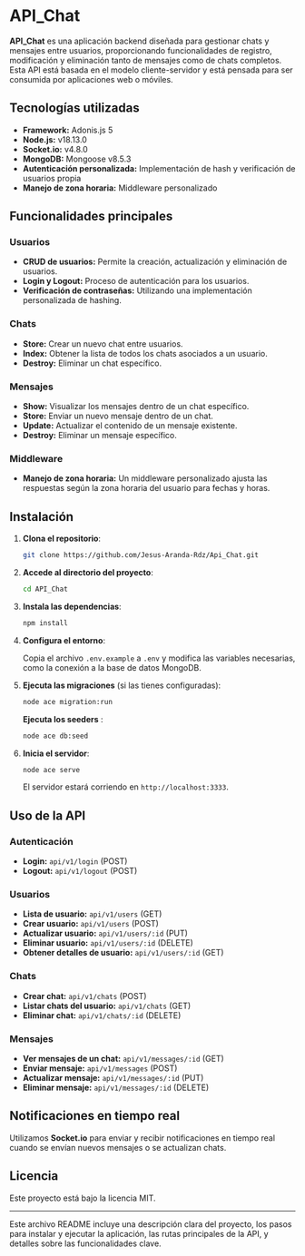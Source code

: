 # API_Chat

**API_Chat** es una aplicación backend diseñada para gestionar chats y mensajes entre usuarios, proporcionando funcionalidades de registro, modificación y eliminación tanto de mensajes como de chats completos. Esta API está basada en el modelo cliente-servidor y está pensada para ser consumida por aplicaciones web o móviles.

## Tecnologías utilizadas

- **Framework:** Adonis.js 5
- **Node.js:** v18.13.0
- **Socket.io:** v4.8.0
- **MongoDB:** Mongoose v8.5.3
- **Autenticación personalizada:** Implementación de hash y verificación de usuarios propia
- **Manejo de zona horaria:** Middleware personalizado

## Funcionalidades principales

### Usuarios

- **CRUD de usuarios:** Permite la creación, actualización y eliminación de usuarios.
- **Login y Logout:** Proceso de autenticación para los usuarios.
- **Verificación de contraseñas:** Utilizando una implementación personalizada de hashing.

### Chats

- **Store:** Crear un nuevo chat entre usuarios.
- **Index:** Obtener la lista de todos los chats asociados a un usuario.
- **Destroy:** Eliminar un chat específico.

### Mensajes

- **Show:** Visualizar los mensajes dentro de un chat específico.
- **Store:** Enviar un nuevo mensaje dentro de un chat.
- **Update:** Actualizar el contenido de un mensaje existente.
- **Destroy:** Eliminar un mensaje específico.

### Middleware

- **Manejo de zona horaria:** Un middleware personalizado ajusta las respuestas según la zona horaria del usuario para fechas y horas.

## Instalación

1. **Clona el repositorio**:

   ```bash
   git clone https://github.com/Jesus-Aranda-Rdz/Api_Chat.git
   ```

2. **Accede al directorio del proyecto**:

   ```bash
   cd API_Chat
   ```

3. **Instala las dependencias**:

   ```bash
   npm install
   ```

4. **Configura el entorno**:

   Copia el archivo `.env.example` a `.env` y modifica las variables necesarias, como la conexión a la base de datos MongoDB.

5. **Ejecuta las migraciones** (si las tienes configuradas):

   ```bash
   node ace migration:run
   ```

   **Ejecuta los seeders** :

   ```bash
   node ace db:seed
   ```

6. **Inicia el servidor**:

   ```bash
   node ace serve
   ```

   El servidor estará corriendo en `http://localhost:3333`.

## Uso de la API

### Autenticación

- **Login:** `api/v1/login` (POST)
- **Logout:** `api/v1/logout` (POST)

### Usuarios

- **Lista de usuario:** `api/v1/users` (GET)
- **Crear usuario:** `api/v1/users` (POST)
- **Actualizar usuario:** `api/v1/users/:id` (PUT)
- **Eliminar usuario:** `api/v1/users/:id` (DELETE)
- **Obtener detalles de usuario:** `api/v1/users/:id` (GET)

### Chats

- **Crear chat:** `api/v1/chats` (POST)
- **Listar chats del usuario:** `api/v1/chats` (GET)
- **Eliminar chat:** `api/v1/chats/:id` (DELETE)

### Mensajes

- **Ver mensajes de un chat:** `api/v1/messages/:id` (GET)
- **Enviar mensaje:** `api/v1/messages` (POST)
- **Actualizar mensaje:** `api/v1/messages/:id` (PUT)
- **Eliminar mensaje:** `api/v1/messages/:id` (DELETE)

## Notificaciones en tiempo real

Utilizamos **Socket.io** para enviar y recibir notificaciones en tiempo real cuando se envían nuevos mensajes o se actualizan chats.


## Licencia

Este proyecto está bajo la licencia MIT.

---

Este archivo README incluye una descripción clara del proyecto, los pasos para instalar y ejecutar la aplicación, las rutas principales de la API, y detalles sobre las funcionalidades clave.
